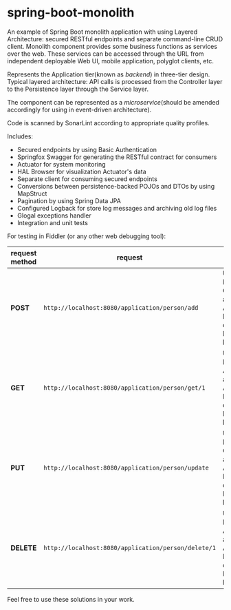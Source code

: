 # spring-boot-monolith
An example of Spring Boot monolith application with using Layered Architecture: secured RESTful endpoints and separate command-line CRUD client. Monolith component provides some business functions as services over the web. These services can be accessed through the URL from independent deployable Web UI, mobile application, polyglot clients, etc.

Represents the Application tier(known as *backend*) in three-tier design. Typical layered architecture: API calls is processed from the Controller layer to the Persistence layer through the Service layer.

The component can be represented as a *microservice*(should be amended accordingly for using in event-driven architecture).

Code is scanned by SonarLint according to appropriate quality profiles.

Includes: 

* Secured endpoints by using Basic Authentication
* Springfox Swagger for generating the RESTful contract for consumers
* Actuator for system monitoring
* HAL Browser for visualization Actuator's data
* Separate client for consuming secured endpoints
* Conversions between persistence-backed POJOs and DTOs by using MapStruct
* Pagination by using Spring Data JPA
* Configured Logback for store log messages and archiving old log files
* Glogal exceptions handler
* Integration and unit tests

For testing in Fiddler (or any other web debugging tool):

request method | request | headers | request body | response |
------------ | -------------| -------------| -------------| -------------|
**POST** | `http://localhost:8080/application/person/add` | User-Agent: Fiddler<br>Content-type: application/json<br>Authorization: Basic<br>dXNlcjp1c2Vy<br>Host: localhost:8080 | `{ "id":1, "firstName":"A", "lastName":"B" }` | `{"statusCode":"OK","message":"","result":{"id":1,"firstName":"A","lastName":"B"}}` |
**GET**  | `http://localhost:8080/application/person/get/1` | User-Agent: Fiddler<br>Accept: application/json<br>Authorization: Basic dXNlcjp1c2Vy<br>Host: localhost:8080 | | `{"statusCode":"OK","message":"","result":{"id":1,"firstName":"A","lastName":"B"}}` |
**PUT**  | `http://localhost:8080/application/person/update` | User-Agent: Fiddler<br>Content-type: application/json<br>Authorization: Basic dXNlcjp1c2Vy<br>Host: localhost:8080 | `{ "id":1, "firstName":"C", "lastName":"D" }` | `{"statusCode":"OK","message":"","result":{"id":1,"firstName":"C","lastName":"D"}}` |
**DELETE** | `http://localhost:8080/application/person/delete/1` | User-Agent: Fiddler<br>Accept: application/json<br>Authorization: Basic dXNlcjp1c2Vy<br>Host: localhost:8080 | | `{"statusCode":"OK","message":"","result":[]}` |   

Feel free to use these solutions in your work.